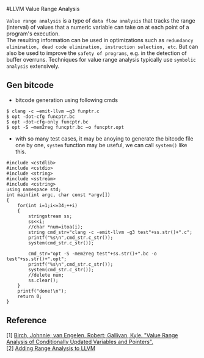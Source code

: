 #LLVM Value Range Analysis

`Value range analysis` is a type of `data flow analysis` that tracks the range (interval) of values that a numeric variable can take on at each point of a program's execution. <br>
The resulting information can be used in optimizations such as `redundancy elimination, dead code elimination, instruction selection, etc`. But can also be used to improve the `safety of programs`, e.g. in the detection of buffer overruns. 
Techniques for value range analysis typically use `symbolic analysis` extensively.

## Gen bitcode
- bitcode generation using following cmds
```
$ clang -c –emit-llvm –g3 funptr.c
$ opt -dot-cfg funcptr.bc
$ opt -dot-cfg-only funcptr.bc
$ opt -S –mem2reg funcptr.bc –o funcptr.opt
```
- with so many test cases, it may be anoying to generate the bitcode file one by one, `system` function may be useful, we can call `system()` like this.

```
#include <cstdlib>
#include <cstdio>
#include <string>
#include <sstream>
#include <cstring>
using namespace std;
int main(int argc, char const *argv[])
{
	for(int i=1;i<=34;++i)
	{
		stringstream ss;
		ss<<i;
		//char *num=itoa(i);
		string cmd_str="clang -c -emit-llvm -g3 test"+ss.str()+".c";
		printf("%s\n",cmd_str.c_str());
		system(cmd_str.c_str());

		cmd_str="opt -S -mem2reg test"+ss.str()+".bc -o test"+ss.str()+".opt";
		printf("%s\n",cmd_str.c_str());
		system(cmd_str.c_str());
		//delete num;
		ss.clear();
	}
	printf("done!\n");
	return 0;
}
```

## Reference
[1] [Birch, Johnnie; van Engelen, Robert; Gallivan, Kyle. "Value Range Analysis of Conditionally Updated Variables and Pointers".](http://www.cs.fsu.edu/~engelen/cpcpaper.pdf)<br>
[2] [Adding Range Analysis to LLVM](http://llvm.1065342.n5.nabble.com/Range-Analysis-GSoC-2011-Proposal-td40546.html)<br>

